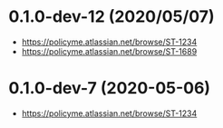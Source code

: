# 0.1.0-dev-12 (2020/05/07)

* https://policyme.atlassian.net/browse/ST-1234
* https://policyme.atlassian.net/browse/ST-1689

# 0.1.0-dev-7 (2020-05-06)

* https://policyme.atlassian.net/browse/ST-1234


